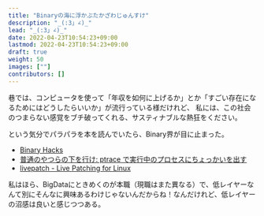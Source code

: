 ```yaml
---
title: "Binaryの海に浮かぶたかざわじゅんすけ"
description: "_(:3」∠)_"
lead: "_(:3」∠)_"
date: 2022-04-23T10:54:23+09:00
lastmod: 2022-04-23T10:54:23+09:00
draft: true
weight: 50
images: [""]
contributors: []
---
```


巷では、コンピュータを使って「年収を如何に上げるか」とか「すごい存在になるためにはどうしたらいいか」が流行っている様だけれど、
私には、この社会のつまらない感覚をブチ破ってくれる、サスティナブルな熱狂をください。

という気分でパラパラを本を読んでいたら、Binary界が目に止まった。

- [Binary Hacks](https://www.amazon.co.jp/dp/4873112885/)
- [普通のやつらの下を行け: ptrace で実行中のプロセスにちょっかいを出す](http://0xcc.net/blog/archives/000077.html)
- [livepatch - Live Patching for Linux](http://ukai.jp/Software/livepatch/)

私はほら、BigDataにときめくのが本職（現職はまた異なる）で、低レイヤーなんて別にそんなに興味あるわけじゃないんだからね！なんだけれど、低レイヤーの沼感は良いと感じつつある。




